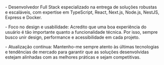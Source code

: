 <p align="left"> 
- Desenvolvedor Full Stack especializado na entrega de soluções robustas e escaláveis, com expertise em TypeScript, React, Next.js, Node.js, NestJS, Express e Docker.
</p>

<p align="left">
- Foco no design e usabilidade: Acredito que uma boa experiência do usuário é tão importante quanto a funcionalidade técnica. Por isso, sempre busco unir design, performance e acessibilidade em cada projeto.
</p>

<p align="left">
- Atualização contínua: Mantenho-me sempre atento às últimas tecnologias e tendências de mercado para garantir que as soluções desenvolvidas estejam alinhadas com as melhores práticas e sejam competitivas.
</p>

